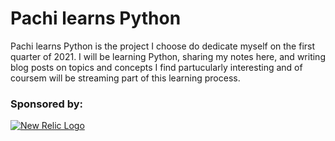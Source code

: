 # Pachi learns Python
Pachi learns Python is the project I choose do dedicate myself on the first quarter of 2021.
I will be learning Python, sharing my notes here, and writing blog posts on topics and concepts I find partucularly interesting and of coursem will be streaming part of this learning process. 


### Sponsored by:
<a href="https://bit.ly/3jK8lWZ"><img src="https://pbs.twimg.com/profile_images/1145723576042967040/Rvy-DQK7_400x400.png" alt="New Relic Logo"> </a>

